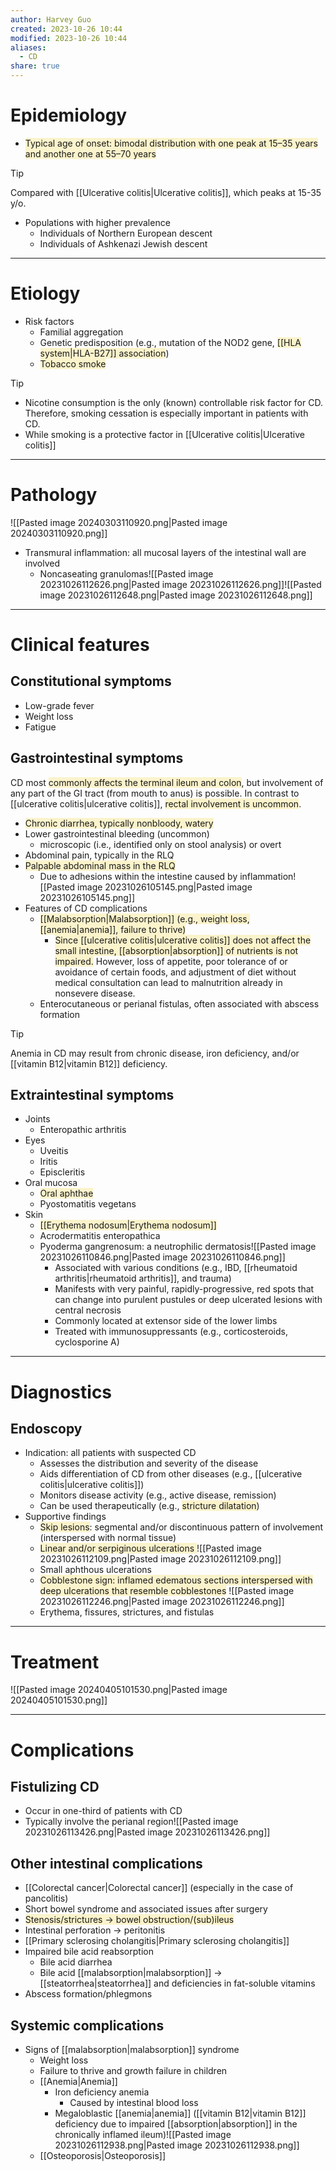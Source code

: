 ```yaml
---
author: Harvey Guo
created: 2023-10-26 10:44
modified: 2023-10-26 10:44
aliases:
  - CD
share: true
---
```

# Epidemiology
- <span style="background:rgba(240, 200, 0, 0.2)">Typical age of onset: bimodal distribution with one peak at 15–35 years and another one at 55–70 years</span>
>[!tip] 
>Compared with [[Ulcerative colitis|Ulcerative colitis]], which peaks at 15-35 y/o.
- Populations with higher prevalence
	- Individuals of Northern European descent
	- Individuals of Ashkenazi Jewish descent

---
# Etiology
- Risk factors
	- Familial aggregation
	- Genetic predisposition (e.g., mutation of the NOD2 gene, <span style="background:rgba(240, 200, 0, 0.2)">[[HLA system|HLA-B27]] association</span>)
	- <span style="background:rgba(240, 200, 0, 0.2)">Tobacco smoke</span>

>[!tip] 
>- Nicotine consumption is the only (known) controllable risk factor for CD. Therefore, smoking cessation is especially important in patients with CD.
>- While smoking is a protective factor in [[Ulcerative colitis|Ulcerative colitis]]

---
# Pathology
![[Pasted image 20240303110920.png|Pasted image 20240303110920.png]]
- Transmural inflammation: all mucosal layers of the intestinal wall are involved 
	- Noncaseating granulomas![[Pasted image 20231026112626.png|Pasted image 20231026112626.png]]![[Pasted image 20231026112648.png|Pasted image 20231026112648.png]]

---
# Clinical features
## Constitutional symptoms
- Low-grade fever
- Weight loss
- Fatigue
## Gastrointestinal symptoms
CD most <span style="background:rgba(240, 200, 0, 0.2)">commonly affects the terminal ileum and colon</span>, but involvement of any part of the GI tract (from mouth to anus) is possible. In contrast to [[ulcerative colitis|ulcerative colitis]], <span style="background:rgba(240, 200, 0, 0.2)">rectal involvement is uncommon</span>. 
- <span style="background:rgba(240, 200, 0, 0.2)">Chronic diarrhea, typically nonbloody, watery</span>
- Lower gastrointestinal bleeding (uncommon)
	- microscopic (i.e., identified only on stool analysis) or overt
- Abdominal pain, typically in the RLQ
- <span style="background:rgba(240, 200, 0, 0.2)">Palpable abdominal mass  in the RLQ  </span>
	- Due to adhesions within the intestine caused by inflammation![[Pasted image 20231026105145.png|Pasted image 20231026105145.png]]
- Features of CD complications
	- <span style="background:rgba(240, 200, 0, 0.2)">[[Malabsorption|Malabsorption]] (e.g., weight loss, [[anemia|anemia]], failure to thrive)</span>
		- <span style="background:rgba(240, 200, 0, 0.2)">Since [[ulcerative colitis|ulcerative colitis]] does not affect the small intestine, [[absorption|absorption]] of nutrients is not impaired.</span> However, loss of appetite, poor tolerance of or avoidance of certain foods, and adjustment of diet without medical consultation can lead to malnutrition already in nonsevere disease.
	- Enterocutaneous or perianal fistulas, often associated with abscess formation

>[!tip] 
>Anemia in CD may result from chronic disease, iron deficiency, and/or [[vitamin B12|vitamin B12]] deficiency.
## Extraintestinal symptoms
- Joints
	- Enteropathic arthritis
- Eyes
	- Uveitis
	- Iritis
	- Episcleritis
- Oral mucosa
	- <span style="background:rgba(240, 200, 0, 0.2)">Oral aphthae</span>
	- Pyostomatitis vegetans
- Skin
	- <span style="background:rgba(240, 200, 0, 0.2)">[[Erythema nodosum|Erythema nodosum]]</span>
	- Acrodermatitis enteropathica
	- Pyoderma gangrenosum: a neutrophilic dermatosis![[Pasted image 20231026110846.png|Pasted image 20231026110846.png]]
		- Associated with various conditions (e.g., IBD, [[rheumatoid arthritis|rheumatoid arthritis]], and trauma)
		- Manifests with very painful, rapidly-progressive, red spots that can change into purulent pustules or deep ulcerated lesions with central necrosis
		- Commonly located at extensor side of the lower limbs
		- Treated with immunosuppressants (e.g., corticosteroids, cyclosporine A)

---
# Diagnostics
## Endoscopy
- Indication: all patients with suspected CD
	- Assesses the distribution and severity of the disease
	- Aids differentiation of CD from other diseases (e.g., [[ulcerative colitis|ulcerative colitis]])
	- Monitors disease activity (e.g., active disease, remission)
	- Can be used therapeutically (e.g., <span style="background:rgba(240, 200, 0, 0.2)">stricture dilatation</span>)
- Supportive findings
	- <span style="background:rgba(240, 200, 0, 0.2)">Skip lesions</span>: segmental and/or discontinuous pattern of involvement (interspersed with normal tissue)
	- <span style="background:rgba(240, 200, 0, 0.2)">Linear and/or serpiginous ulcerations </span>![[Pasted image 20231026112109.png|Pasted image 20231026112109.png]]
	- Small aphthous ulcerations 
	- <span style="background:rgba(240, 200, 0, 0.2)">Cobblestone sign: inflamed edematous sections interspersed with deep ulcerations that resemble cobblestones</span> ![[Pasted image 20231026112246.png|Pasted image 20231026112246.png]]
	- Erythema, fissures, strictures, and fistulas

---
# Treatment
![[Pasted image 20240405101530.png|Pasted image 20240405101530.png]]

---
# Complications
## Fistulizing CD
- Occur in one-third of patients with CD
- Typically involve the perianal region![[Pasted image 20231026113426.png|Pasted image 20231026113426.png]]
## Other intestinal complications
- [[Colorectal cancer|Colorectal cancer]] (especially in the case of pancolitis)
- Short bowel syndrome and associated issues after surgery
- <span style="background:rgba(240, 200, 0, 0.2)">Stenosis/strictures → bowel obstruction/(sub)ileus</span>
- Intestinal perforation → peritonitis
- [[Primary sclerosing cholangitis|Primary sclerosing cholangitis]]
- Impaired bile acid reabsorption
	- Bile acid diarrhea 
	- Bile acid [[malabsorption|malabsorption]] → [[steatorrhea|steatorrhea]] and deficiencies in fat-soluble vitamins 
- Abscess formation/phlegmons
## Systemic complications
- Signs of [[malabsorption|malabsorption]] syndrome
	- Weight loss
	- Failure to thrive and growth failure in children
	- [[Anemia|Anemia]]
		- Iron deficiency anemia
			- Caused by intestinal blood loss
		- Megaloblastic [[anemia|anemia]] ([[vitamin B12|vitamin B12]] deficiency due to impaired [[absorption|absorption]] in the chronically inflamed ileum)![[Pasted image 20231026112938.png|Pasted image 20231026112938.png]]
	- [[Osteoporosis|Osteoporosis]]